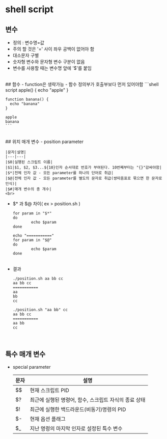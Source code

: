 # shell script

## 변수
- 정의 : 변수명=값
- 주의 할 것은 '=' 사이 좌우 공백이 없어야 함
- 대소문자 구별
- 숫자형 변수와 문자형 변수 구분이 없음
- 변수를 사용할 때는 변수명 앞에 '$'를 붙임
<br>
## 함수
- function은 생략가능
- 함수 정의부가 호출부보다 먼저 있어야함
    ```shell script
    apple() {
      echo "apple"
    }
    
    function banana() {
      echo "banana"  
    }
    
    apple
    banana
    ```
  <br>
## 위치 매개 변수
- position parameter

    |문자|설명|
    |---|---|
    |$0|실행된 스크립트 이름|
    |$1|$1, $2, $3...${10}인자 순서대로 번호가 부여된다. 10번째부터는 "{}"감싸야함|
    |$*|전체 인자 값 - 모든 parameter를 하나의 단어로 취급|
    |$@|전체 인자 값 - 모든 parameter를 별도의 문자로 취급(쌍따옴표로 묶으면 한 문자로 인식)|
    |$#|매개 변수의 총 개수|
    <br>

- $* 과 $@ 차이( ex > position.sh )
    ```shell script
    for param in "$*"
    do
            echo $param
    done
    
    echo "==========="
    for param in "$@"
    do
            echo $param
    done
    ```
  <br>
- 결과
    ```shell script
    ./position.sh aa bb cc
    aa bb cc
    ===========
    aa
    bb
    cc
  
    ./position.sh "aa bb" cc
    aa bb cc
    ===========
    aa bb
    cc    
    ```
  <br>
## 특수 매개 변수
- special parameter

    |문자|설명|
    |---|---|
    |$$|현재 스크립트 PID|
    |$?|최근에 실행된 명령어, 함수, 스크립트 자식의 종료 상태|
    |$!|최근에 실행한 백드라운드(비동기)명령의 PID|
    |$-|현재 옵션 플래그|
    |$_|지난 명령의 마지막 인자로 설정된 특수 변수|